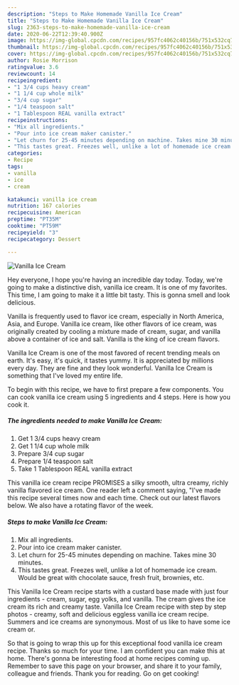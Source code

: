 ```yaml
---
description: "Steps to Make Homemade Vanilla Ice Cream"
title: "Steps to Make Homemade Vanilla Ice Cream"
slug: 2363-steps-to-make-homemade-vanilla-ice-cream
date: 2020-06-22T12:39:40.900Z
image: https://img-global.cpcdn.com/recipes/957fc4062c40156b/751x532cq70/vanilla-ice-cream-recipe-main-photo.jpg
thumbnail: https://img-global.cpcdn.com/recipes/957fc4062c40156b/751x532cq70/vanilla-ice-cream-recipe-main-photo.jpg
cover: https://img-global.cpcdn.com/recipes/957fc4062c40156b/751x532cq70/vanilla-ice-cream-recipe-main-photo.jpg
author: Rosie Morrison
ratingvalue: 3.6
reviewcount: 14
recipeingredient:
- "1 3/4 cups heavy cream"
- "1 1/4 cup whole milk"
- "3/4 cup sugar"
- "1/4 teaspoon salt"
- "1 Tablespoon REAL vanilla extract"
recipeinstructions:
- "Mix all ingredients."
- "Pour into ice cream maker canister."
- "Let churn for 25-45 minutes depending on machine. Takes mine 30 minutes."
- "This tastes great. Freezes well, unlike a lot of homemade ice cream. Would be great with chocolate sauce, fresh fruit, brownies, etc."
categories:
- Recipe
tags:
- vanilla
- ice
- cream

katakunci: vanilla ice cream 
nutrition: 167 calories
recipecuisine: American
preptime: "PT35M"
cooktime: "PT59M"
recipeyield: "3"
recipecategory: Dessert

---
```



![Vanilla Ice Cream](https://img-global.cpcdn.com/recipes/957fc4062c40156b/751x532cq70/vanilla-ice-cream-recipe-main-photo.jpg)

Hey everyone, I hope you're having an incredible day today. Today, we're going to make a distinctive dish, vanilla ice cream. It is one of my favorites. This time, I am going to make it a little bit tasty. This is gonna smell and look delicious.

Vanilla is frequently used to flavor ice cream, especially in North America, Asia, and Europe. Vanilla ice cream, like other flavors of ice cream, was originally created by cooling a mixture made of cream, sugar, and vanilla above a container of ice and salt. Vanilla is the king of ice cream flavors.

Vanilla Ice Cream is one of the most favored of recent trending meals on earth. It's easy, it's quick, it tastes yummy. It is appreciated by millions every day. They are fine and they look wonderful. Vanilla Ice Cream is something that I've loved my entire life.


To begin with this recipe, we have to first prepare a few components. You can cook vanilla ice cream using 5 ingredients and 4 steps. Here is how you cook it.

<!--inarticleads1-->

##### The ingredients needed to make Vanilla Ice Cream:

1. Get 1 3/4 cups heavy cream
1. Get 1 1/4 cup whole milk
1. Prepare 3/4 cup sugar
1. Prepare 1/4 teaspoon salt
1. Take 1 Tablespoon REAL vanilla extract


This vanilla ice cream recipe PROMISES a silky smooth, ultra creamy, richly vanilla flavored ice cream. One reader left a comment saying, &#34;I&#39;ve made this recipe several times now and each time. Check out our latest flavors below. We also have a rotating flavor of the week. 

<!--inarticleads2-->

##### Steps to make Vanilla Ice Cream:

1. Mix all ingredients.
1. Pour into ice cream maker canister.
1. Let churn for 25-45 minutes depending on machine. Takes mine 30 minutes.
1. This tastes great. Freezes well, unlike a lot of homemade ice cream. Would be great with chocolate sauce, fresh fruit, brownies, etc.


This Vanilla Ice Cream recipe starts with a custard base made with just four ingredients - cream, sugar, egg yolks, and vanilla. The cream gives the ice cream its rich and creamy taste. Vanilla Ice Cream recipe with step by step photos - creamy, soft and delicious eggless vanilla ice cream recipe. Summers and ice creams are synonymous. Most of us like to have some ice cream or. 

So that is going to wrap this up for this exceptional food vanilla ice cream recipe. Thanks so much for your time. I am confident you can make this at home. There's gonna be interesting food at home recipes coming up. Remember to save this page on your browser, and share it to your family, colleague and friends. Thank you for reading. Go on get cooking!
